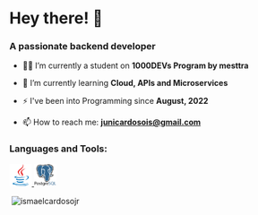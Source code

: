 <h1 align="left">Hey there! 👋</h1>
<h3 align="left">A passionate backend developer</h3>

- 👨‍💻 I’m currently a student on **1000DEVs Program by mesttra**

- 🌱 I’m currently learning **Cloud, APIs and Microservices**

- ⚡ I've been into Programming since **August, 2022**

- 📫 How to reach me: **junicardosois@gmail.com**

<h3 align="left">Languages and Tools:</h3>
<p align="left"> <a href="https://www.java.com" target="_blank" rel="noreferrer"> <img src="https://raw.githubusercontent.com/devicons/devicon/master/icons/java/java-original.svg" alt="java" width="40" height="40"/> </a> <a href="https://www.postgresql.org" target="_blank" rel="noreferrer"> <img src="https://raw.githubusercontent.com/devicons/devicon/master/icons/postgresql/postgresql-original-wordmark.svg" alt="postgresql" width="40" height="40"/> </a> </p>

<p>&nbsp;<img align="center" src="https://github-readme-stats.vercel.app/api?username=ismaelcardosojr&show_icons=true&locale=en" alt="ismaelcardosojr" /></p>
